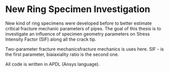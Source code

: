 # New Ring Specimen Investigation
New kind of ring specimens were developed before to better estimate critical fracture mechanic parameters of pipes. The goal of this thesis is to investigate an influence of specimen geometry parameters on Stress Intensity Factor (SIF) along all the crack tip.

Two-parameter fracture mechanicsfracture mechanics is uses here. SIF - is the first parameter, biaiaxiality ratio is the second one.

All code is written in APDL (Ansys language).
